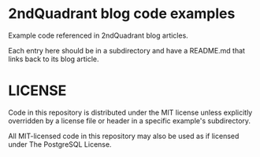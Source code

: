 # 2ndQuadrant blog code examples

Example code referenced in 2ndQuadrant blog articles.

Each entry here should be in a subdirectory and have a README.md that links back to its
blog article.

# LICENSE

Code in this repository is distributed under the MIT license unless explicitly
overridden by a license file or header in a specific example's subdirectory.

All MIT-licensed code in this repository may also be used as if licensed under
The PostgreSQL License.
